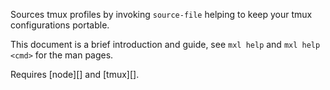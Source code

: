 Sources tmux profiles by invoking `source-file` helping to keep your tmux configurations portable.

This document is a brief introduction and guide, see `mxl help` and `mxl help <cmd>` for the man pages.

Requires [node][] and [tmux][].
